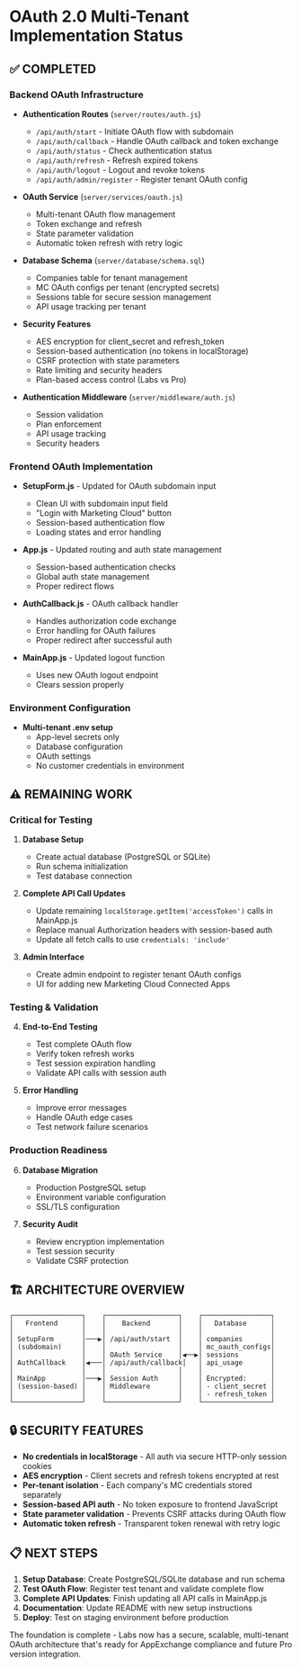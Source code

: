 # OAuth 2.0 Multi-Tenant Implementation Status

## ✅ COMPLETED

### Backend OAuth Infrastructure
- **Authentication Routes** (`server/routes/auth.js`)
  - `/api/auth/start` - Initiate OAuth flow with subdomain
  - `/api/auth/callback` - Handle OAuth callback and token exchange
  - `/api/auth/status` - Check authentication status
  - `/api/auth/refresh` - Refresh expired tokens
  - `/api/auth/logout` - Logout and revoke tokens
  - `/api/auth/admin/register` - Register tenant OAuth config

- **OAuth Service** (`server/services/oauth.js`)
  - Multi-tenant OAuth flow management
  - Token exchange and refresh
  - State parameter validation
  - Automatic token refresh with retry logic

- **Database Schema** (`server/database/schema.sql`)
  - Companies table for tenant management
  - MC OAuth configs per tenant (encrypted secrets)
  - Sessions table for secure session management
  - API usage tracking per tenant

- **Security Features**
  - AES encryption for client_secret and refresh_token
  - Session-based authentication (no tokens in localStorage)
  - CSRF protection with state parameters
  - Rate limiting and security headers
  - Plan-based access control (Labs vs Pro)

- **Authentication Middleware** (`server/middleware/auth.js`)
  - Session validation
  - Plan enforcement
  - API usage tracking
  - Security headers

### Frontend OAuth Implementation
- **SetupForm.js** - Updated for OAuth subdomain input
  - Clean UI with subdomain input field
  - "Login with Marketing Cloud" button
  - Session-based authentication flow
  - Loading states and error handling

- **App.js** - Updated routing and auth state management
  - Session-based authentication checks
  - Global auth state management
  - Proper redirect flows

- **AuthCallback.js** - OAuth callback handler
  - Handles authorization code exchange
  - Error handling for OAuth failures
  - Proper redirect after successful auth

- **MainApp.js** - Updated logout function
  - Uses new OAuth logout endpoint
  - Clears session properly

### Environment Configuration
- **Multi-tenant .env setup** 
  - App-level secrets only
  - Database configuration
  - OAuth settings
  - No customer credentials in environment

## ⚠️ REMAINING WORK

### Critical for Testing
1. **Database Setup**
   - Create actual database (PostgreSQL or SQLite)
   - Run schema initialization
   - Test database connection

2. **Complete API Call Updates**
   - Update remaining `localStorage.getItem('accessToken')` calls in MainApp.js
   - Replace manual Authorization headers with session-based auth
   - Update all fetch calls to use `credentials: 'include'`

3. **Admin Interface** 
   - Create admin endpoint to register tenant OAuth configs
   - UI for adding new Marketing Cloud Connected Apps

### Testing & Validation
4. **End-to-End Testing**
   - Test complete OAuth flow
   - Verify token refresh works
   - Test session expiration handling
   - Validate API calls with session auth

5. **Error Handling**
   - Improve error messages
   - Handle OAuth edge cases
   - Test network failure scenarios

### Production Readiness
6. **Database Migration**
   - Production PostgreSQL setup
   - Environment variable configuration
   - SSL/TLS configuration

7. **Security Audit**
   - Review encryption implementation
   - Test session security
   - Validate CSRF protection

## 🏗️ ARCHITECTURE OVERVIEW

```
┌─────────────────┐    ┌──────────────────┐    ┌─────────────────┐
│   Frontend      │    │    Backend       │    │   Database      │
│                 │    │                  │    │                 │
│ SetupForm       │───▶│ /api/auth/start  │    │ companies       │
│ (subdomain)     │    │                  │    │ mc_oauth_configs│
│                 │    │ OAuth Service    │◀──▶│ sessions        │
│ AuthCallback    │◀───│ /api/auth/callback│   │ api_usage       │
│                 │    │                  │    │                 │
│ MainApp         │───▶│ Session Auth     │    │ Encrypted:      │
│ (session-based) │    │ Middleware       │    │ - client_secret │
│                 │    │                  │    │ - refresh_token │
└─────────────────┘    └──────────────────┘    └─────────────────┘
```

## 🔒 SECURITY FEATURES

- **No credentials in localStorage** - All auth via secure HTTP-only session cookies
- **AES encryption** - Client secrets and refresh tokens encrypted at rest
- **Per-tenant isolation** - Each company's MC credentials stored separately
- **Session-based API auth** - No token exposure to frontend JavaScript
- **State parameter validation** - Prevents CSRF attacks during OAuth flow
- **Automatic token refresh** - Transparent token renewal with retry logic

## 📋 NEXT STEPS

1. **Setup Database**: Create PostgreSQL/SQLite database and run schema
2. **Test OAuth Flow**: Register test tenant and validate complete flow
3. **Complete API Updates**: Finish updating all API calls in MainApp.js
4. **Documentation**: Update README with new setup instructions
5. **Deploy**: Test on staging environment before production

The foundation is complete - Labs now has a secure, scalable, multi-tenant OAuth architecture that's ready for AppExchange compliance and future Pro version integration.

